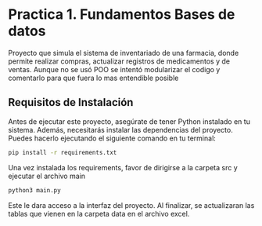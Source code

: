 # Practica 1. Fundamentos Bases de datos

Proyecto que simula el sistema de inventariado de una farmacia, donde permite realizar compras, actualizar registros de medicamentos y de ventas.
Aunque no se usó POO se intentó modularizar el codigo y comentarlo para que fuera lo mas entendible posible

## Requisitos de Instalación

Antes de ejecutar este proyecto, asegúrate de tener Python instalado en tu sistema. Además, necesitarás instalar las dependencias del proyecto. Puedes hacerlo ejecutando el siguiente comando en tu terminal:

```bash
pip install -r requirements.txt
```

Una vez instalada los requirements, favor de dirigirse a la carpeta src y ejecutar el archivo main 

```bash
python3 main.py
```

Este le dara acceso a la interfaz del proyecto. Al finalizar, se actualizaran las tablas que vienen en la carpeta data en el archivo excel.